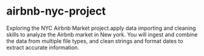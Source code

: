 # airbnb-nyc-project
Exploring the NYC Airbnb Market project.apply data importing and cleaning skills to analyze the Airbnb market in New york. You will ingest and combine the data from multiple file types, and clean strings and format dates to extract accurate information. 
